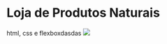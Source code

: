 # Loja de Produtos Naturais

html, css e flexboxdasdas
<img src="https://github.com/dieegobs/loja-de-produtos-naturais/blob/main/images/Site.png?raw=true"/>
